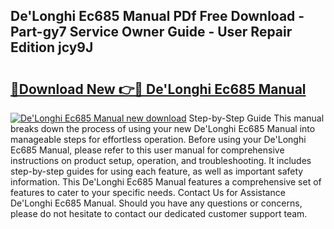 ## De'Longhi Ec685 Manual PDf Free Download - Part-gy7 Service Owner Guide - User Repair Edition jcy9J

# <h2><a href="http://cf21714.oget.top/?id=De%27Longhi+Ec685+Manual">🔗Download New 👉🔴 De'Longhi Ec685 Manual</a></h2>

[![De'Longhi Ec685 Manual new download](https://i.imgur.com/5g1atiW.png)](http://cf21714.oget.top/?id=De%27Longhi+Ec685+Manual)
Step-by-Step Guide This manual breaks down the process of using your new De'Longhi Ec685 Manual into manageable steps for effortless operation. Before using your De'Longhi Ec685 Manual, please refer to this user manual for comprehensive instructions on product setup, operation, and troubleshooting. It includes step-by-step guides for using each feature, as well as important safety information. This De'Longhi Ec685 Manual features a comprehensive set of features to cater to your specific needs. Contact Us for Assistance De'Longhi Ec685 Manual. Should you have any questions or concerns, please do not hesitate to contact our dedicated customer support team.
